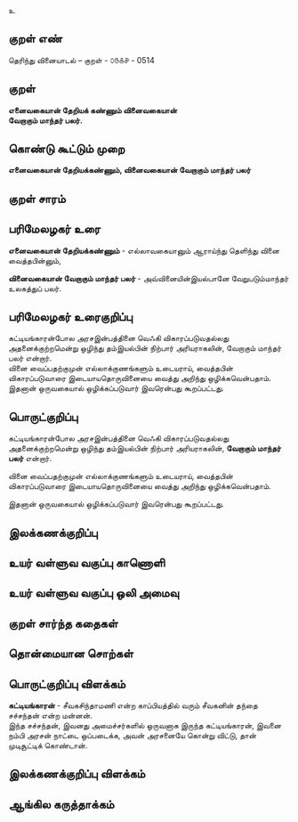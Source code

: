 உ

## குறள் எண் 

தெரிந்து வினையாடல்  – குறள் - ௦௫௧௪ - 0514  

## குறள் 

**எனைவகையான் தேறியக் கண்ணும் வினைவகையான்  
வேறாகும் மாந்தர் பலர்.**

## கொண்டு கூட்டும் முறை

**எனைவகையான் தேறியக்கண்ணும், வினைவகையான் வேறாகும் மாந்தர் பலர்**

## குறள் சாரம் 


## பரிமேலழகர் உரை

**எனைவகையான் தேறியக்கண்ணும்** - எல்லாவகையானும் ஆராய்ந்து தெளிந்து வினை வைத்தபின்னும்,  

**வினைவகையான் வேறாகும் மாந்தர் பலர்** - அவ்வினையின்இயல்பானே வேறுபடும்மாந்தர் உலகத்துப் பலர்.   

## பரிமேலழகர் உரைகுறிப்பு   

கட்டியங்காரன்போல அரசஇன்பத்தினை வெஃகி விகாரப்படுவதல்லது அதனைக்குற்றமென்று ஒழிந்து தம்இயல்பின் நிற்பார் அரியராகலின், வேறாகும் மாந்தர் பலர் என்றார்.  
வினை வைப்பதற்குமுன் எல்லாக்குணங்களும் உடையராய், வைத்தபின் விகாரப்படுவாரை இடையாயதொருவினையை வைத்து அறிந்து ஒழிக்கவென்பதாம்.  
இதனான் ஒருவகையால் ஒழிக்கப்படுவார் இவரென்பது கூறப்பட்டது.  

## பொருட்குறிப்பு 

கட்டியங்காரன்போல அரசஇன்பத்தினை வெஃகி விகாரப்படுவதல்லது அதனைக்குற்றமென்று ஒழிந்து தம்இயல்பின் நிற்பார் அரியராகலின், **வேறாகும் மாந்தர் பலர்** என்றார்.  

வினை வைப்பதற்குமுன் எல்லாக்குணங்களும் உடையராய், வைத்தபின் விகாரப்படுவாரை இடையாயதொருவினையை வைத்து அறிந்து ஒழிக்கவென்பதாம்.  

இதனான் ஒருவகையால் ஒழிக்கப்படுவார் இவரென்பது கூறப்பட்டது.   

## இலக்கணக்குறிப்பு  


## உயர் வள்ளுவ வகுப்பு காணொளி


## உயர் வள்ளுவ வகுப்பு ஒலி அமைவு 

 
## குறள் சார்ந்த கதைகள் 


## தொன்மையான சொற்கள்


## பொருட்குறிப்பு விளக்கம்

**கட்டியங்காரன்** - சீவகசிந்தாமணி என்ற காப்பியத்தில் வரும் சீவகனின் தந்தை சச்சந்தன் என்ற மன்னன்.  
இந்த சச்சந்தன், இவனது அமைச்சர்களில் ஒருவனாக இருந்த கட்டியங்காரன், இவனை நம்பி அரசன் நாட்டை ஒப்படைக்க, அவன் அரசனையே கொன்று விட்டு, தான் முடிசூட்டிக் கொண்டான்.  

## இலக்கணக்குறிப்பு விளக்கம்


## ஆங்கில கருத்தாக்கம் 


